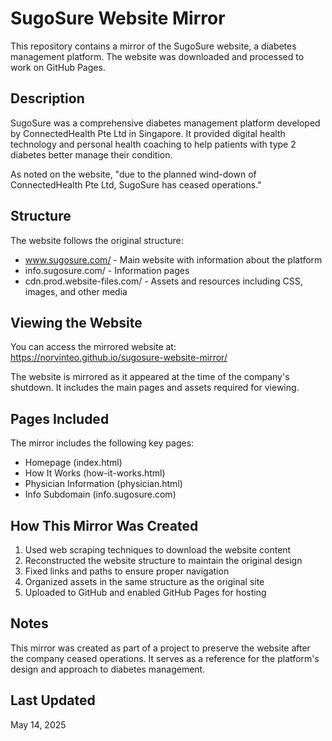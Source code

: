 # SugoSure Website Mirror

This repository contains a mirror of the SugoSure website, a diabetes management platform. The website was downloaded and processed to work on GitHub Pages.

## Description

SugoSure was a comprehensive diabetes management platform developed by ConnectedHealth Pte Ltd in Singapore. It provided digital health technology and personal health coaching to help patients with type 2 diabetes better manage their condition. 

As noted on the website, "due to the planned wind-down of ConnectedHealth Pte Ltd, SugoSure has ceased operations."

## Structure

The website follows the original structure:
- www.sugosure.com/ - Main website with information about the platform
- info.sugosure.com/ - Information pages
- cdn.prod.website-files.com/ - Assets and resources including CSS, images, and other media

## Viewing the Website

You can access the mirrored website at: https://norvinteo.github.io/sugosure-website-mirror/

The website is mirrored as it appeared at the time of the company's shutdown. It includes the main pages and assets required for viewing.

## Pages Included

The mirror includes the following key pages:
- Homepage (index.html)
- How It Works (how-it-works.html)
- Physician Information (physician.html)
- Info Subdomain (info.sugosure.com)

## How This Mirror Was Created

1. Used web scraping techniques to download the website content
2. Reconstructed the website structure to maintain the original design
3. Fixed links and paths to ensure proper navigation
4. Organized assets in the same structure as the original site
5. Uploaded to GitHub and enabled GitHub Pages for hosting

## Notes

This mirror was created as part of a project to preserve the website after the company ceased operations. It serves as a reference for the platform's design and approach to diabetes management.

## Last Updated

May 14, 2025